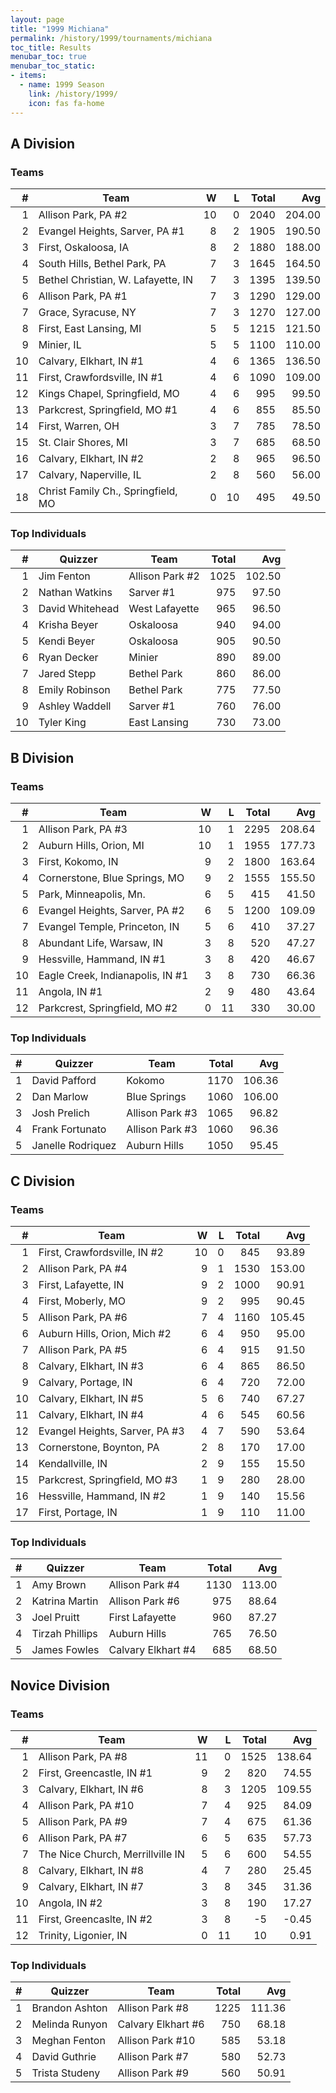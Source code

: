 ```yaml
---
layout: page
title: "1999 Michiana"
permalink: /history/1999/tournaments/michiana
toc_title: Results
menubar_toc: true
menubar_toc_static:
- items:
  - name: 1999 Season
    link: /history/1999/
    icon: fas fa-home
---
```


## A Division

### Teams

|    # | Team                               |    W |    L | Total |    Avg |
| ---: | ---------------------------------- | ---: | ---: | ----: | -----: |
|    1 | Allison Park, PA #2                |   10 |    0 |  2040 | 204.00 |
|    2 | Evangel Heights, Sarver, PA #1     |    8 |    2 |  1905 | 190.50 |
|    3 | First, Oskaloosa, IA               |    8 |    2 |  1880 | 188.00 |
|    4 | South Hills, Bethel Park, PA       |    7 |    3 |  1645 | 164.50 |
|    5 | Bethel Christian, W. Lafayette, IN |    7 |    3 |  1395 | 139.50 |
|    6 | Allison Park, PA #1                |    7 |    3 |  1290 | 129.00 |
|    7 | Grace, Syracuse, NY                |    7 |    3 |  1270 | 127.00 |
|    8 | First, East Lansing, MI            |    5 |    5 |  1215 | 121.50 |
|    9 | Minier, IL                         |    5 |    5 |  1100 | 110.00 |
|   10 | Calvary, Elkhart, IN #1            |    4 |    6 |  1365 | 136.50 |
|   11 | First, Crawfordsville, IN #1       |    4 |    6 |  1090 | 109.00 |
|   12 | Kings Chapel, Springfield, MO      |    4 |    6 |   995 |  99.50 |
|   13 | Parkcrest, Springfield, MO #1      |    4 |    6 |   855 |  85.50 |
|   14 | First, Warren, OH                  |    3 |    7 |   785 |  78.50 |
|   15 | St. Clair Shores, MI               |    3 |    7 |   685 |  68.50 |
|   16 | Calvary, Elkhart, IN #2            |    2 |    8 |   965 |  96.50 |
|   17 | Calvary, Naperville, IL            |    2 |    8 |   560 |  56.00 |
|   18 | Christ Family Ch., Springfield, MO |    0 |   10 |   495 |  49.50 |

### Top Individuals

|    # | Quizzer         | Team            | Total |    Avg |
| ---: | --------------- | --------------- | ----: | -----: |
|    1 | Jim Fenton      | Allison Park #2 |  1025 | 102.50 |
|    2 | Nathan Watkins  | Sarver #1       |   975 |  97.50 |
|    3 | David Whitehead | West Lafayette  |   965 |  96.50 |
|    4 | Krisha Beyer    | Oskaloosa       |   940 |  94.00 |
|    5 | Kendi Beyer     | Oskaloosa       |   905 |  90.50 |
|    6 | Ryan Decker     | Minier          |   890 |  89.00 |
|    7 | Jared Stepp     | Bethel Park     |   860 |  86.00 |
|    8 | Emily Robinson  | Bethel Park     |   775 |  77.50 |
|    9 | Ashley Waddell  | Sarver #1       |   760 |  76.00 |
|   10 | Tyler King      | East Lansing    |   730 |  73.00 |

## B Division

### Teams

|    # | Team                             |    W |    L | Total |    Avg |
| ---: | -------------------------------- | ---: | ---: | ----: | -----: |
|    1 | Allison Park, PA #3              |   10 |    1 |  2295 | 208.64 |
|    2 | Auburn Hills, Orion, MI          |   10 |    1 |  1955 | 177.73 |
|    3 | First, Kokomo, IN                |    9 |    2 |  1800 | 163.64 |
|    4 | Cornerstone, Blue Springs, MO    |    9 |    2 |  1555 | 155.50 |
|    5 | Park, Minneapolis, Mn.           |    6 |    5 |   415 |  41.50 |
|    6 | Evangel Heights, Sarver, PA #2   |    6 |    5 |  1200 | 109.09 |
|    7 | Evangel Temple, Princeton, IN    |    5 |    6 |   410 |  37.27 |
|    8 | Abundant Life, Warsaw, IN        |    3 |    8 |   520 |  47.27 |
|    9 | Hessville, Hammand, IN #1        |    3 |    8 |   420 |  46.67 |
|   10 | Eagle Creek, Indianapolis, IN #1 |    3 |    8 |   730 |  66.36 |
|   11 | Angola, IN #1                    |    2 |    9 |   480 |  43.64 |
|   12 | Parkcrest, Springfield, MO #2    |    0 |   11 |   330 |  30.00 |

### Top Individuals

|    # | Quizzer           | Team            | Total |    Avg |
| ---: | ----------------- | --------------- | ----: | -----: |
|    1 | David Pafford     | Kokomo          |  1170 | 106.36 |
|    2 | Dan Marlow        | Blue Springs    |  1060 | 106.00 |
|    3 | Josh Prelich      | Allison Park #3 |  1065 |  96.82 |
|    4 | Frank Fortunato   | Allison Park #3 |  1060 |  96.36 |
|    5 | Janelle Rodriquez | Auburn Hills    |  1050 |  95.45 |

## C Division

### Teams

|    # | Team                           |    W |    L | Total |    Avg |
| ---: | ------------------------------ | ---: | ---: | ----: | -----: |
|    1 | First, Crawfordsville, IN #2   |   10 |    0 |   845 |  93.89 |
|    2 | Allison Park, PA #4            |    9 |    1 |  1530 | 153.00 |
|    3 | First, Lafayette, IN           |    9 |    2 |  1000 |  90.91 |
|    4 | First, Moberly, MO             |    9 |    2 |   995 |  90.45 |
|    5 | Allison Park, PA #6            |    7 |    4 |  1160 | 105.45 |
|    6 | Auburn Hills, Orion, Mich #2   |    6 |    4 |   950 |  95.00 |
|    7 | Allison Park, PA #5            |    6 |    4 |   915 |  91.50 |
|    8 | Calvary, Elkhart, IN #3        |    6 |    4 |   865 |  86.50 |
|    9 | Calvary, Portage, IN           |    6 |    4 |   720 |  72.00 |
|   10 | Calvary, Elkhart, IN #5        |    5 |    6 |   740 |  67.27 |
|   11 | Calvary, Elkhart, IN #4        |    4 |    6 |   545 |  60.56 |
|   12 | Evangel Heights, Sarver, PA #3 |    4 |    7 |   590 |  53.64 |
|   13 | Cornerstone, Boynton, PA       |    2 |    8 |   170 |  17.00 |
|   14 | Kendallville, IN               |    2 |    9 |   155 |  15.50 |
|   15 | Parkcrest, Springfield, MO #3  |    1 |    9 |   280 |  28.00 |
|   16 | Hessville, Hammand, IN #2      |    1 |    9 |   140 |  15.56 |
|   17 | First, Portage, IN             |    1 |    9 |   110 |  11.00 |

### Top Individuals

|    # | Quizzer         | Team               | Total |    Avg |
| ---: | --------------- | ------------------ | ----: | -----: |
|    1 | Amy Brown       | Allison Park #4    |  1130 | 113.00 |
|    2 | Katrina Martin  | Allison Park #6    |   975 |  88.64 |
|    3 | Joel Pruitt     | First Lafayette    |   960 |  87.27 |
|    4 | Tirzah Phillips | Auburn Hills       |   765 |  76.50 |
|    5 | James Fowles    | Calvary Elkhart #4 |   685 |  68.50 |

## Novice Division

### Teams

|    # | Team                             |    W |    L | Total |    Avg |
| ---: | -------------------------------- | ---: | ---: | ----: | -----: |
|    1 | Allison Park, PA #8              |   11 |    0 |  1525 | 138.64 |
|    2 | First, Greencastle, IN #1        |    9 |    2 |   820 |  74.55 |
|    3 | Calvary, Elkhart, IN #6          |    8 |    3 |  1205 | 109.55 |
|    4 | Allison Park, PA #10             |    7 |    4 |   925 |  84.09 |
|    5 | Allison Park, PA #9              |    7 |    4 |   675 |  61.36 |
|    6 | Allison Park, PA #7              |    6 |    5 |   635 |  57.73 |
|    7 | The Nice Church, Merrillville IN |    5 |    6 |   600 |  54.55 |
|    8 | Calvary, Elkhart, IN #8          |    4 |    7 |   280 |  25.45 |
|    9 | Calvary, Elkhart, IN #7          |    3 |    8 |   345 |  31.36 |
|   10 | Angola, IN #2                    |    3 |    8 |   190 |  17.27 |
|   11 | First, Greencaslte, IN #2        |    3 |    8 |    -5 |  -0.45 |
|   12 | Trinity, Ligonier, IN            |    0 |   11 |    10 |   0.91 |

### Top Individuals

|    # | Quizzer        | Team               | Total |    Avg |
| ---: | -------------- | ------------------ | ----: | -----: |
|    1 | Brandon Ashton | Allison Park #8    |  1225 | 111.36 |
|    2 | Melinda Runyon | Calvary Elkhart #6 |   750 |  68.18 |
|    3 | Meghan Fenton  | Allison Park #10   |   585 |  53.18 |
|    4 | David Guthrie  | Allison Park #7    |   580 |  52.73 |
|    5 | Trista Studeny | Allison Park #9    |   560 |  50.91 |

